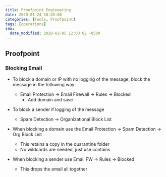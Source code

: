 ```yaml
---
title: Proofpoint Engineering
date: 2020-01-24 10:45:00
categories: [Tools, Proofpoint]
tags: [operations]
seo:
  date_modified: 2020-02-05 12:00:02 -0500
---
```

## Proofpoint

### Blocking Email
- To block a domain or IP with no logging of the message, block the message in the following way:
  - Email Protection -> Email Firewall -> Rules -> Blocked
    - Add domain and save
- To block a sender if logging of the message
  - Spam Detection -> Organizational Block List

- When blocking a domain use the Email Protection -> Spam Detection -> Org
Block List
  - This retains a copy in the quarantine folder
  - No wildcards are needed, just use contains
- When blocking a sender use Email FW -> Rules -> Blocked
  - This drops the email all together


